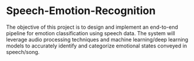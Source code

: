 # Speech-Emotion-Recognition
The objective of this project is to design and implement an end-to-end pipeline for emotion classification using speech data. The system will leverage audio processing techniques and machine learning/deep learning models to accurately identify and categorize emotional states conveyed in speech/song.
